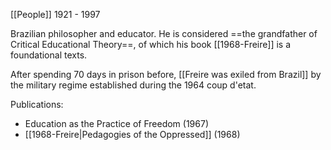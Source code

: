 [[People]]   1921 - 1997 

Brazilian philosopher and educator. He is considered ==the grandfather of Critical Educational Theory==, of which his book [[1968-Freire]] is a foundational texts. 

After spending 70 days in prison before, [[Freire was exiled from Brazil]] by the military regime established during the 1964 coup d'etat.

Publications:
- Education as the Practice of Freedom (1967)
- [[1968-Freire|Pedagogies of the Oppressed]] (1968)
